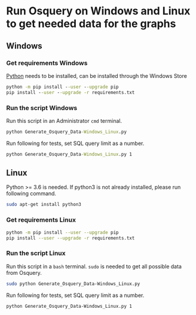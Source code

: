 # Run Osquery on Windows and Linux to get needed data for the graphs

## Windows
### Get requirements Windows
[Python](https://www.microsoft.com/store/productId/9MSSZTT1N39L) needs to be installed, can be installed through the Windows Store
```cmd
python -m pip install --user --upgrade pip
pip install --user --upgrade -r requirements.txt
```

### Run the script Windows
Run this script in an Administrator `cmd` terminal.
```cmd
python Generate_Osquery_Data-Windows_Linux.py
```
Run following for tests, set SQL query limit as a number.
```cmd
python Generate_Osquery_Data-Windows_Linux.py 1
```

## Linux
Python >= 3.6 is needed.
If python3 is not already installed, please run following command.
```bash
sudo apt-get install python3
```
### Get requirements Linux
```bash 
python -m pip install --user --upgrade pip
pip install --user --upgrade -r requirements.txt
```

### Run the script Linux
Run this script in a `bash` terminal.
`sudo` is needed to get all possible data from Osquery.
```bash
sudo python Generate_Osquery_Data-Windows_Linux.py
```
Run following for tests, set SQL query limit as a number.
```bash
python Generate_Osquery_Data-Windows_Linux.py 1
```